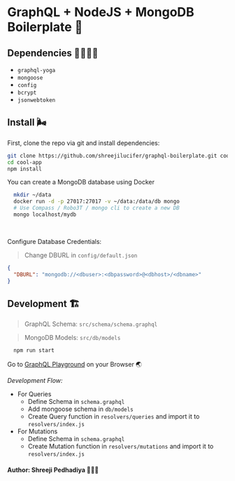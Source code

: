 # GraphQL + NodeJS + MongoDB Boilerplate 🐣

## Dependencies 👨‍👩‍👧‍👦

- `graphql-yoga`
- `mongoose`
- `config`
- `bcrypt`
- `jsonwebtoken`

## Install 🌬

First, clone the repo via git and install dependencies:

```bash
git clone https://github.com/shreejilucifer/graphql-boilerplate.git cool-app
cd cool-app
npm install
```

You can create a MongoDB database using Docker

```bash
  mkdir ~/data
  docker run -d -p 27017:27017 -v ~/data:/data/db mongo
  # Use Compass / Robo3T / mongo cli to create a new DB
  mongo localhost/mydb
```

<br>

Configure Database Credentials:

> Change DBURL in `config/default.json`

```json
{
  "DBURL": "mongodb://<dbuser>:<dbpassword>@<dbhost>/<dbname>"
}
```

## Development 🏗

> GraphQL Schema: `src/schema/schema.graphql`

> MongoDB Models: `src/db/models`

```bash
  npm run start
```

Go to
[GraphQL Playground](http://localhost:4000) on your Browser 🌏

_Development Flow:_

- For Queries
  - Define Schema in `schema.graphql`
  - Add mongoose schema in `db/models`
  - Create Query function in `resolvers/queries` and import it to `resolvers/index.js`
- For Mutations
  - Define Schema in `schema.graphql`
  - Create Mutation function in `resolvers/mutations` and import it to `resolvers/index.js`

#### Author: Shreeji Pedhadiya 👨🏻‍💻
